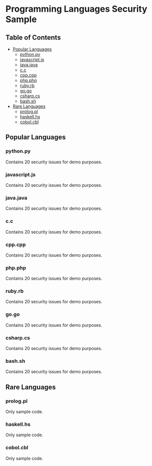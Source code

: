 # Programming Languages Security Sample

## Table of Contents
- [Popular Languages](#popular-languages)
  - [python.py](popular/python.py)
  - [javascript.js](popular/javascript.js)
  - [java.java](popular/java.java)
  - [c.c](popular/c.c)
  - [cpp.cpp](popular/cpp.cpp)
  - [php.php](popular/php.php)
  - [ruby.rb](popular/ruby.rb)
  - [go.go](popular/go.go)
  - [csharp.cs](popular/csharp.cs)
  - [bash.sh](popular/bash.sh)
- [Rare Languages](#rare-languages)
  - [prolog.pl](rare/prolog.pl)
  - [haskell.hs](rare/haskell.hs)
  - [cobol.cbl](rare/cobol.cbl)

## Popular Languages
### python.py
Contains 20 security issues for demo purposes.

### javascript.js
Contains 20 security issues for demo purposes.

### java.java
Contains 20 security issues for demo purposes.

### c.c
Contains 20 security issues for demo purposes.

### cpp.cpp
Contains 20 security issues for demo purposes.

### php.php
Contains 20 security issues for demo purposes.

### ruby.rb
Contains 20 security issues for demo purposes.

### go.go
Contains 20 security issues for demo purposes.

### csharp.cs
Contains 20 security issues for demo purposes.

### bash.sh
Contains 20 security issues for demo purposes.


## Rare Languages
### prolog.pl
Only sample code.

### haskell.hs
Only sample code.

### cobol.cbl
Only sample code.

